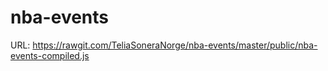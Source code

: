 # nba-events

URL: https://rawgit.com/TeliaSoneraNorge/nba-events/master/public/nba-events-compiled.js
